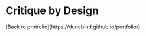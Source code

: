 # **Critique by Design**






<div class="flourish-embed flourish-chart" data-src="visualisation/11849289"><script src="https://public.flourish.studio/resources/embed.js"></script></div>
[Back to protfolio](https://duncbind.github.io/portfolio/)
